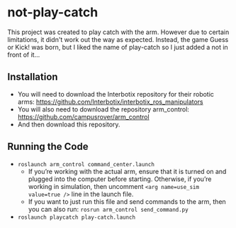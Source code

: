 # not-play-catch

This project was created to play catch with the arm. However due to certain limitations, it didn't work out the way as expected. 
Instead, the game Guess or Kick! was born, but I liked the name of play-catch so I just added a not in front of it... 

## Installation 
- You will need to download the Interbotix repository for their robotic arms: https://github.com/Interbotix/interbotix_ros_manipulators
- You will also need to download the repository arm_control: https://github.com/campusrover/arm_control
- And then download this repository. 

## Running the Code 
-	`roslaunch arm_control command_center.launch`
      - If you’re working with the actual arm, ensure that it is turned on and plugged into the computer before starting. Otherwise, if you’re working in simulation, then  uncomment `<arg name=use_sim value=true />` line in the launch file. 
      -	If you want to just run this file and send commands to the arm, then you can also run: `rosrun arm_control send_command.py`  
-	`roslaunch playcatch play-catch.launch`
